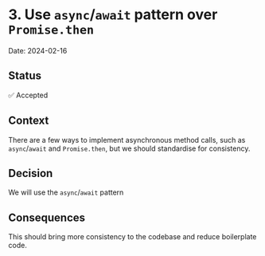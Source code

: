 # 3. Use `async`/`await` pattern over `Promise.then`

Date: 2024-02-16

## Status

✅ Accepted

## Context

There are a few ways to implement asynchronous method calls, such as `async`/`await` and `Promise.then`, but we should standardise for consistency.

## Decision

We will use the `async`/`await` pattern

## Consequences

This should bring more consistency to the codebase and reduce boilerplate code.


